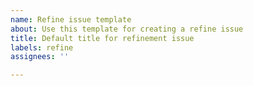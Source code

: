 ```yaml
---
name: Refine issue template
about: Use this template for creating a refine issue
title: Default title for refinement issue
labels: refine
assignees: ''

---
```



